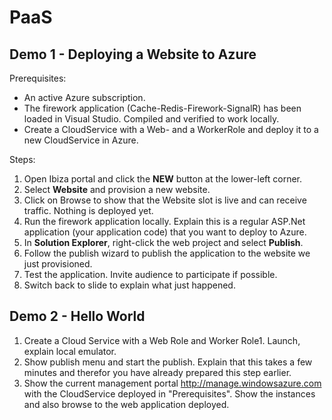 <a name="title"></a>
# PaaS

## Demo 1 - Deploying a Website to Azure

Prerequisites:

- An active Azure subscription.
- The firework application (Cache-Redis-Firework-SignalR) has been loaded in Visual Studio. Compiled and verified to work locally.
- Create a CloudService with a Web- and a WorkerRole and deploy it to a new CloudService in Azure.

Steps:

1. Open Ibiza portal and click the **NEW** button at the lower-left corner.
1. Select **Website** and provision a new website.
1. Click on Browse to show that the Website slot is live and can receive traffic. Nothing is deployed yet.
1. Run the firework application locally. Explain this is a regular ASP.Net application (your application code) that you want to deploy to Azure.
1. In **Solution Explorer**, right-click the web project and select **Publish**.
1. Follow the publish wizard to publish the application to the website we just provisioned.
1. Test the application. Invite audience to participate if possible.
1. Switch back to slide to explain what just happened.

## Demo 2 - Hello World

1. Create a Cloud Service with a Web Role and Worker Role1. Launch, explain local emulator.
1. Show publish menu and start the publish. Explain that this takes a few minutes and therefor you have already prepared this step earlier.
1. Show the current management portal http://manage.windowsazure.com with the CloudService deployed in "Prerequisites". Show the instances and also browse to the web application deployed.